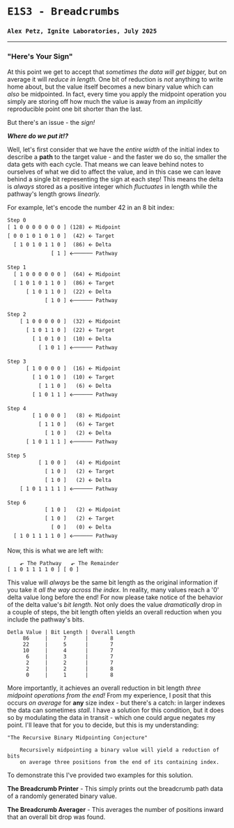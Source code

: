 # `E1S3 - Breadcrumbs`
### `Alex Petz, Ignite Laboratories, July 2025`

---

### "Here's Your Sign"
At this point we get to accept that _sometimes the data will get bigger,_ but on average it will _reduce
in length._  One bit of reduction is _not_ anything to write home about, but the value itself becomes
a new binary value which can _also_ be midpointed.  In fact, every time you apply the midpoint operation
you simply are storing off how much the value is away from an _implicitly_ reproducible point one bit 
shorter than the last.

But there's an issue - the _sign!_

**_Where do we put it!?_**

Well, let's first consider that we have the _entire width_ of the initial index to describe a **path** to the
target value - and the faster we do so, the smaller the data gets with each cycle.  That means we can leave
behind notes to ourselves of what we did to affect the value, and in this case we can leave behind a single
bit representing the sign at each step!  This means the delta is _always_ stored as a positive integer which 
_fluctuates_ in length while the pathway's length grows _linearly._

For example, let's encode the number 42 in an 8 bit index:

    Step 0
    [ 1 0 0 0 0 0 0 0 ] (128) 🡨 Midpoint
    [ 0 0 1 0 1 0 1 0 ]  (42) 🡨 Target
      [ 1 0 1 0 1 1 0 ]  (86) 🡨 Delta
                  [ 1 ] 🡨────── Pathway

    Step 1
      [ 1 0 0 0 0 0 0 ]  (64) 🡨 Midpoint
      [ 1 0 1 0 1 1 0 ]  (86) 🡨 Target
          [ 1 0 1 1 0 ]  (22) 🡨 Delta
                [ 1 0 ] 🡨────── Pathway

    Step 2
        [ 1 0 0 0 0 0 ]  (32) 🡨 Midpoint
          [ 1 0 1 1 0 ]  (22) 🡨 Target
            [ 1 0 1 0 ]  (10) 🡨 Delta
              [ 1 0 1 ] 🡨────── Pathway

    Step 3
          [ 1 0 0 0 0 ]  (16) 🡨 Midpoint
            [ 1 0 1 0 ]  (10) 🡨 Target
              [ 1 1 0 ]   (6) 🡨 Delta
            [ 1 0 1 1 ] 🡨────── Pathway

    Step 4
            [ 1 0 0 0 ]   (8) 🡨 Midpoint
              [ 1 1 0 ]   (6) 🡨 Target
                [ 1 0 ]   (2) 🡨 Delta
          [ 1 0 1 1 1 ] 🡨────── Pathway

    Step 5
              [ 1 0 0 ]   (4) 🡨 Midpoint
                [ 1 0 ]   (2) 🡨 Target
                [ 1 0 ]   (2) 🡨 Delta
        [ 1 0 1 1 1 1 ] 🡨────── Pathway

    Step 6
                [ 1 0 ]   (2) 🡨 Midpoint
                [ 1 0 ]   (2) 🡨 Target
                  [ 0 ]   (0) 🡨 Delta
      [ 1 0 1 1 1 1 0 ] 🡨────── Pathway

Now, this is what we are left with:

        ⬐ The Pathway   ⬐ The Remainder
    [ 1 0 1 1 1 1 0 ] [ 0 ]

This value will _always_ be the same bit length as the original information if you take it _all the way across the
index._ In reality, many values reach a '0' delta value long before the end!  For now please take notice of the 
behavior of the delta value's _bit length_.  Not only does the value _dramatically_ drop in a couple of steps, the 
bit length often yields an overall reduction when you include the pathway's bits.

    Detla Value | Bit Length | Overall Length
         86     |     7      |       8
         22     |     5      |       7
         10     |     4      |       7
          6     |     3      |       7
          2     |     2      |       7
          2     |     2      |       8
          0     |     1      |       8

More importantly, it achieves an overall reduction in bit length _three midpoint operations from the end!_  From my
experience, I posit that this occurs *on average* for **any** size index - but there's a catch: in larger indexes the 
data can sometimes _stall._  I have a solution for this condition, but it does so by modulating the data in transit - 
which one could argue negates my point.  I'll leave that for you to decide, but this is my understanding:

    "The Recursive Binary Midpointing Conjecture"

        Recursively midpointing a binary value will yield a reduction of bits
        on average three positions from the end of its containing index.

To demonstrate this I've provided two examples for this solution.

 **The Breadcrumb Printer** - This simply prints out the breadcrumb path data of a randomly generated binary value.

 **The Breadcrumb Averager** - This averages the number of positions inward that an overall bit drop was found.